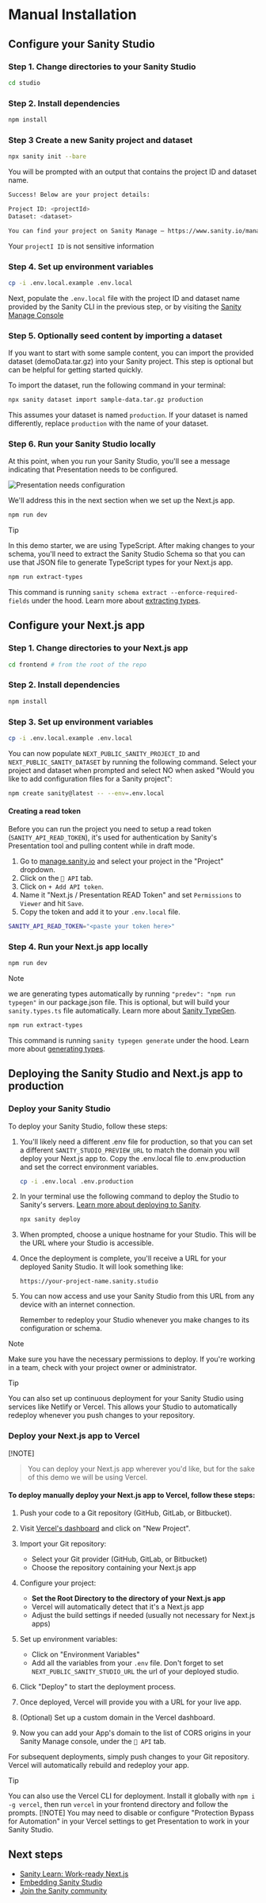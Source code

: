 # Manual Installation

## Configure your Sanity Studio

### Step 1. Change directories to your Sanity Studio

```bash
cd studio
```

### Step 2. Install dependencies

```bash
npm install
```

### Step 3 Create a new Sanity project and dataset

```bash
npx sanity init --bare
```

You will be prompted with an output that contains the project ID and dataset name.

```bash
Success! Below are your project details:

Project ID: <projectId>
Dataset: <dataset>

You can find your project on Sanity Manage — https://www.sanity.io/manage/project/rjtcllfw
```

Your `projectI ID` is not sensitive information

### Step 4. Set up environment variables

```bash
cp -i .env.local.example .env.local
```

Next, populate the `.env.local` file with the project ID and dataset name provided by the Sanity CLI in the previous step, or by visiting the [Sanity Manage Console](https://manage.sanity.io/)

### Step 5. Optionally seed content by importing a dataset

If you want to start with some sample content, you can import the provided dataset (demoData.tar.gz) into your Sanity project. This step is optional but can be helpful for getting started quickly.

To import the dataset, run the following command in your terminal:

```bash
npx sanity dataset import sample-data.tar.gz production
```

This assumes your dataset is named `production`. If your dataset is named differently, replace `production` with the name of your dataset.

### Step 6. Run your Sanity Studio locally

At this point, when you run your Sanity Studio, you'll see a message indicating that Presentation needs to be configured.

![Presentation needs configuration](presentation-needs-configuration.webp)

We'll address this in the next section when we set up the Next.js app.

```bash
npm run dev
```

> [!TIP]
> In this demo starter, we are using TypeScript. After making changes to your schema, you'll need to extract the Sanity Studio Schema so that you can use that JSON file to generate TypeScript types for your Next.js app.

```bash
npm run extract-types
```

This command is running `sanity schema extract --enforce-required-fields` under the hood. Learn more about [extracting types](https://www.sanity.io/docs/sanity-typegen#b79c963e4cf4).

## Configure your Next.js app

### Step 1. Change directories to your Next.js app

```bash
cd frontend # from the root of the repo
```

### Step 2. Install dependencies

```bash
npm install
```

### Step 3. Set up environment variables

```bash
cp -i .env.local.example .env.local
```

You can now populate `NEXT_PUBLIC_SANITY_PROJECT_ID` and `NEXT_PUBLIC_SANITY_DATASET` by running the following command. Select your project and dataset when prompted and select NO when asked "Would you like to add configuration files for a Sanity project":

```bash
npm create sanity@latest -- --env=.env.local
```

#### Creating a read token

Before you can run the project you need to setup a read token (`SANITY_API_READ_TOKEN`), it's used for authentication by Sanity's Presentation tool and pulling content while in draft mode.

1. Go to [manage.sanity.io](https://manage.sanity.io/) and select your project in the "Project" dropdown.
2. Click on the `🔌 API` tab.
3. Click on `+ Add API token`.
4. Name it "Next.js / Presentation READ Token" and set `Permissions` to `Viewer` and hit `Save`.
5. Copy the token and add it to your `.env.local` file.

```bash
SANITY_API_READ_TOKEN="<paste your token here>"
```

### Step 4. Run your Next.js app locally

```bash
npm run dev
```

> [!Note]
> we are generating types automatically by running `"predev": "npm run typegen"` in our package.json file. This is optional, but will build your `sanity.types.ts` file automatically. Learn more about [Sanity TypeGen](https://www.sanity.io/docs/sanity-typegen).

```bash
npm run extract-types
```

This command is running `sanity typegen generate` under the hood. Learn more about [generating types](https://www.sanity.io/docs/sanity-typegen).

## Deploying the Sanity Studio and Next.js app to production

### Deploy your Sanity Studio

To deploy your Sanity Studio, follow these steps:

1. You'll likely need a different .env file for production, so that you can set a different `SANITY_STUDIO_PREVIEW_URL` to match the domain you will deploy your Next.js app to. Copy the .env.local file to .env.production and set the correct environment variables.

   ```bash
   cp -i .env.local .env.production
   ```

2. In your terminal use the following command to deploy the Studio to Sanity's servers. [Learn more about deploying to Sanity](https://www.sanity.io/docs/deployment).

   ```bash
   npx sanity deploy
   ```

3. When prompted, choose a unique hostname for your Studio. This will be the URL where your Studio is accessible.

4. Once the deployment is complete, you'll receive a URL for your deployed Sanity Studio. It will look something like:

   ```
   https://your-project-name.sanity.studio
   ```

5. You can now access and use your Sanity Studio from this URL from any device with an internet connection.

   Remember to redeploy your Studio whenever you make changes to its configuration or schema.

> [!NOTE]
> Make sure you have the necessary permissions to deploy. If you're working in a team, check with your project owner or administrator.

> [!TIP]
> You can also set up continuous deployment for your Sanity Studio using services like Netlify or Vercel. This allows your Studio to automatically redeploy whenever you push changes to your repository.

### Deploy your Next.js app to Vercel

[!NOTE]

> You can deploy your Next.js app wherever you'd like, but for the sake of this demo we will be using Vercel.

#### To deploy manually deploy your Next.js app to Vercel, follow these steps:

1. Push your code to a Git repository (GitHub, GitLab, or Bitbucket).

2. Visit [Vercel's dashboard](https://vercel.com/dashboard) and click on "New Project".

3. Import your Git repository:

   - Select your Git provider (GitHub, GitLab, or Bitbucket)
   - Choose the repository containing your Next.js app

4. Configure your project:

   - **Set the Root Directory to the directory of your Next.js app**
   - Vercel will automatically detect that it's a Next.js app
   - Adjust the build settings if needed (usually not necessary for Next.js apps)

5. Set up environment variables:

   - Click on "Environment Variables"
   - Add all the variables from your `.env` file. Don't forget to set `NEXT_PUBLIC_SANITY_STUDIO_URL` the url of your deployed studio.

6. Click "Deploy" to start the deployment process.

7. Once deployed, Vercel will provide you with a URL for your live app.

8. (Optional) Set up a custom domain in the Vercel dashboard.

9. Now you can add your App's domain to the list of CORS origins in your Sanity Manage console, under the `🔌 API` tab.

For subsequent deployments, simply push changes to your Git repository. Vercel will automatically rebuild and redeploy your app.

> [!TIP]
> You can also use the Vercel CLI for deployment. Install it globally with `npm i -g vercel`, then run `vercel` in your frontend directory and follow the prompts.
> [!NOTE]
> You may need to disable or configure "Protection Bypass for Automation" in your Vercel settings to get Presentation to work in your Sanity Studio.

## Next steps

- [Sanity Learn: Work-ready Next.js](https://www.sanity.io/learn/track/work-ready-next-js)
- [Embedding Sanity Studio](https://www.sanity.io/docs/embedding-sanity-studio)
- [Join the Sanity community](https://slack.sanity.io/)

[vercel-deploy]: https://vercel.com/new/clone?repository-url=https%3A%2F%2Fgithub.com%2Fsanity-io%2Fsanity-template-nextjs-clean&project-name=nextjs-sanity-app&repository-name=nextjs-sanity-app&demo-title=Next.js%20%2B%20Sanity%20Starter&demo-description=A%20starter%20template%20for%20using%20Next.js%20with%20Sanity&demo-url=template-nextjs-clean.sanity.build&demo-image=https%3A%2F%2Fcdn.sanity.io%2Fimages%2Ffkfgfb3d%2Fproduction%2F24fe6ac08e17d7b4263701af217dc153ad31b3a9-1319x892.webp&integration-ids=oac_hb2LITYajhRQ0i4QznmKH7gx&root-directory=frontend
[integration]: https://www.sanity.io/docs/vercel-integration
[`.env.local.example`]: .env.local.example
[unsplash]: https://unsplash.com
[sanity-homepage]: https://www.sanity.io?utm_source=github.com&utm_medium=referral&utm_campaign=nextjs-v3vercelstarter
[presentation]: https://www.sanity.io/docs/presentation
[enable-ai-assist]: https://www.sanity.io/plugins/ai-assist#enabling-the-ai-assist-api
